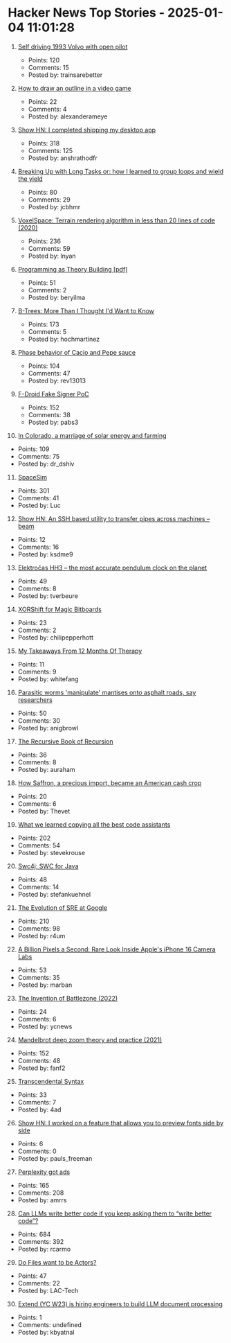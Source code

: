 # Hacker News Top Stories - 2025-01-04 11:01:28

1. [Self driving 1993 Volvo with open pilot](https://practicapp.com/carbagepilot-part1/)
   - Points: 120
   - Comments: 15
   - Posted by: trainsarebetter

2. [How to draw an outline in a video game](https://ameye.dev/notes/rendering-outlines/)
   - Points: 22
   - Comments: 4
   - Posted by: alexanderameye

3. [Show HN: I completed shipping my desktop app](https://pimosa.app/)
   - Points: 318
   - Comments: 125
   - Posted by: anshrathodfr

4. [Breaking Up with Long Tasks or: how I learned to group loops and wield the yield](https://calendar.perfplanet.com/2024/breaking-up-with-long-tasks-or-how-i-learned-to-group-loops-and-wield-the-yield/)
   - Points: 80
   - Comments: 29
   - Posted by: jcbhmr

5. [VoxelSpace: Terrain rendering algorithm in less than 20 lines of code (2020)](https://github.com/s-macke/VoxelSpace)
   - Points: 236
   - Comments: 59
   - Posted by: lnyan

6. [Programming as Theory Building [pdf]](https://pages.cs.wisc.edu/~remzi/Naur.pdf)
   - Points: 51
   - Comments: 2
   - Posted by: beryilma

7. [B-Trees: More Than I Thought I'd Want to Know](https://benjamincongdon.me/blog/2021/08/17/B-Trees-More-Than-I-Thought-Id-Want-to-Know/)
   - Points: 173
   - Comments: 5
   - Posted by: hochmartinez

8. [Phase behavior of Cacio and Pepe sauce](https://arxiv.org/abs/2501.00536)
   - Points: 104
   - Comments: 47
   - Posted by: rev13013

9. [F-Droid Fake Signer PoC](https://github.com/obfusk/fdroid-fakesigner-poc)
   - Points: 152
   - Comments: 38
   - Posted by: pabs3

10. [In Colorado, a marriage of solar energy and farming](https://www.ksjd.org/2024-12-31/in-colorado-a-marriage-of-solar-energy-and-farming-provides-a-model-for-a-more-sustainable-future)
   - Points: 109
   - Comments: 75
   - Posted by: dr_dshiv

11. [SpaceSim](https://pavelsevecek.github.io/)
   - Points: 301
   - Comments: 41
   - Posted by: Luc

12. [Show HN: An SSH based utility to transfer pipes across machines – beam](https://github.com/ksdme/beam)
   - Points: 12
   - Comments: 16
   - Posted by: ksdme9

13. [Elektročas HH3 – the most accurate pendulum clock on the planet](https://dvaluch.web.cern.ch/hh3/)
   - Points: 49
   - Comments: 8
   - Posted by: tverbeure

14. [XORShift for Magic Bitboards](https://www.strydr.net/articles/devlog-0x1)
   - Points: 23
   - Comments: 2
   - Posted by: chilipepperhott

15. [My Takeaways From 12 Months Of Therapy](https://cauldron.life/blog/my-takeaways-from-therapy/)
   - Points: 11
   - Comments: 9
   - Posted by: whitefang

16. [Parasitic worms 'manipulate' mantises onto asphalt roads, say researchers](https://mainichi.jp/english/articles/20241115/p2a/00m/0sc/009000c)
   - Points: 50
   - Comments: 30
   - Posted by: anigbrowl

17. [The Recursive Book of Recursion](https://inventwithpython.com/recursion/)
   - Points: 36
   - Comments: 8
   - Posted by: auraham

18. [How Saffron, a precious import, became an American cash crop](https://www.nytimes.com/2025/01/02/dining/saffron-farming-crop.html)
   - Points: 20
   - Comments: 6
   - Posted by: Thevet

19. [What we learned copying all the best code assistants](https://blog.val.town/blog/fast-follow/)
   - Points: 202
   - Comments: 54
   - Posted by: stevekrouse

20. [Swc4j: SWC for Java](https://github.com/caoccao/swc4j)
   - Points: 48
   - Comments: 14
   - Posted by: stefankuehnel

21. [The Evolution of SRE at Google](https://www.usenix.org/publications/loginonline/evolution-sre-google)
   - Points: 210
   - Comments: 98
   - Posted by: r4um

22. [A Billion Pixels a Second: Rare Look Inside Apple's iPhone 16 Camera Labs](https://www.cnet.com/tech/mobile/a-billion-pixels-a-second-i-got-a-rare-look-inside-apples-secret-iphone-16-camera-labs/)
   - Points: 53
   - Comments: 35
   - Posted by: marban

23. [The Invention of Battlezone (2022)](https://spectrum.ieee.org/battlezone)
   - Points: 24
   - Comments: 6
   - Posted by: ycnews

24. [Mandelbrot deep zoom theory and practice (2021)](https://mathr.co.uk/blog/2021-05-14_deep_zoom_theory_and_practice.html)
   - Points: 152
   - Comments: 48
   - Posted by: fanf2

25. [Transcendental Syntax](https://github.com/engboris/transcendental-syntax)
   - Points: 33
   - Comments: 7
   - Posted by: 4ad

26. [Show HN: I worked on a feature that allows you to preview fonts side by side](https://font-tester.foxcraft.tech/)
   - Points: 6
   - Comments: 0
   - Posted by: pauls_freeman

27. [Perplexity got ads](https://twitter.com/damengchen/status/1875296442417607072)
   - Points: 165
   - Comments: 208
   - Posted by: amrrs

28. [Can LLMs write better code if you keep asking them to “write better code”?](https://minimaxir.com/2025/01/write-better-code/)
   - Points: 684
   - Comments: 392
   - Posted by: rcarmo

29. [Do Files want to be Actors?](https://lewiscampbell.tech/blog/250104.html)
   - Points: 47
   - Comments: 22
   - Posted by: LAC-Tech

30. [Extend (YC W23) is hiring engineers to build LLM document processing](https://jobs.ashbyhq.com/extend/9d4d8974-bd9b-432d-84ec-8268e5a8ed37)
   - Points: 1
   - Comments: undefined
   - Posted by: kbyatnal

